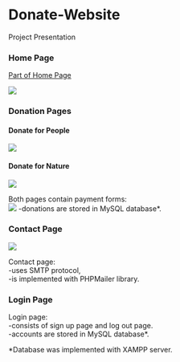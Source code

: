 <h1>Donate-Website</h1>
<p>Project Presentation</p>
<h3>Home Page</h3>
<p style="text-decoration: underline;">Part of Home Page</p>
<img src="https://github.com/MaryKroustali/Donate-Website/blob/master/Screenshots/Home.png">
<h3>Donation Pages</h3>
<h4>Donate for People</h4>
<img src="https://github.com/MaryKroustali/Donate-Website/blob/master/Screenshots/donate_people.png">
<h4>Donate for Nature</h4>
<img src="https://github.com/MaryKroustali/Donate-Website/blob/master/Screenshots/donate_nature.png">
<p>Both pages contain payment forms:</br>
<img src="https://github.com/MaryKroustali/Donate-Website/blob/master/Screenshots/payment_form.png">
-donations are stored in MySQL database*.</p>
<h3>Contact Page</h3>
<img src="https://github.com/MaryKroustali/Donate-Website/blob/master/Screenshots/Contact.png">
<p>Contact page: </br>
-uses SMTP protocol, </br>
-is implemented with PHPMailer library.</p>
<h3>Login Page</h3>
<p>Login page: </br>
-consists of sign up page and log out page. </br>
-accounts are stored in MySQL database*.</p>
                            
*Database was implemented with XAMPP server.

